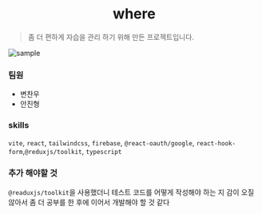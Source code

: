 <h1 align="center">where</h1>

> 좀 더 편하게 자습을 관리 하기 위해 만든 프로젝트입니다.

![sample](/public/sample.png)

### 팀원

- 변찬우
- 안진형

### skills <br />

`vite`, `react`, `tailwindcss`, `firebase`, `@react-oauth/google`, `react-hook-form`,`@reduxjs/toolkit`, `typescript`

### 추가 해야할 것

`@readuxjs/toolkit`을 사용했더니 테스트 코드를 어떻게 작성해야 하는 지 감이 오질 않아서 좀 더 공부를 한 후에 이어서 개발해야 할 것 같다
